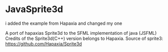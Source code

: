 # JavaSprite3d


i added the example from Hapaxia and changed my one


A port of hapaxias Sprite3d to the SFML implementation of java (JSFML)
Credits of the Sprite3d(C++) version belongs to Hapaxia.
Source of sprite3: https://github.com/Hapaxia/Sprite3d
